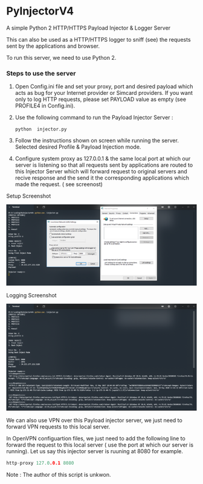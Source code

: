 # PyInjectorV4
A simple Python 2 HTTP/HTTPS Payload Injector & Logger Server

This can also be used as a HTTP/HTTPS logger to sniff (see) the requests sent by the applications and browser.

To run this server, we need to use Python 2.

### Steps to use the server 

1. Open Config.ini file and set your proxy, port and desired payload which acts as bug for your Internet provider or Simcard providers. If you want only to log HTTP requests, please set PAYLOAD value as empty (see PROFILE4 in Config.ini).

2. Use the following command to run the Payload Injector Server :

    ```code
    python  injector.py
    ```
3. Follow the instructions shown on screen while running the server. Selected desired Profile & Payload Injection mode.

4. Configure system proxy as 127.0.0.1 & the same local port at which our server is listening so that all requests sent by applications are routed to this Injector Server which will forward request to original servers and recive response and the send it the corresponding applications which made the request. ( see screenost)

Setup Screenshot

![ScreenShot]( https://github.com/gauravssnl/PyInjectorV4/blob/master/screenshots/setup.PNG )

Logging Screenshot

![ScreenShot]( https://github.com/gauravssnl/PyInjectorV4/blob/master/screenshots/logging.PNG )

We can also use VPN over this Payload injector server, we just need to  forward VPN requests to this local server. 

In OpenVPN configuartion files, we just need to add the following line to forward the request to this local server ( use the port at which our server is running). Let us say this injector server is ruuning at 8080 for example.

```c
http-proxy 127.0.0.1 8080
```

Note : The author of this script is unkwon.




